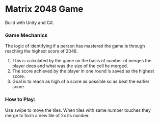 # Matrix 2048 Game

Build with Unity and C#.

### Game Mechanics

The logic of identifying if a person has mastered the game is through reaching the highest score of 2048. 
1. This is calculated by the game on the basis of number of merges the player does and what was the size of the cell he merged. 
2. The score achieved by the player in one round is saved as the highest score.
3. Goal is to reach as high of a score as possible so as beat the earlier score.

### How to Play:

Use swipe to move the tiles. When tiles with same number touches they merge to form a new tile of 2x its number.
